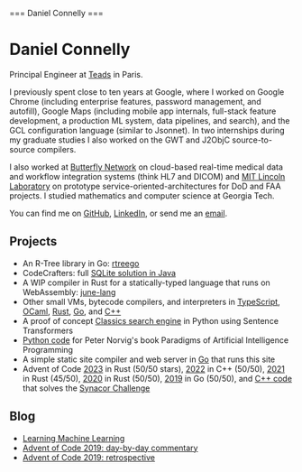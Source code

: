 === Daniel Connelly ===

# Daniel Connelly

Principal Engineer at [Teads](https://www.teads.com/) in Paris.

I previously spent close to ten years at Google, where I worked on Google Chrome (including enterprise features, password management, and autofill), Google Maps (including mobile app internals, full-stack feature development, a production ML system, data pipelines, and search), and the GCL configuration language (similar to Jsonnet). In two internships during my graduate studies I also worked on the GWT and J2ObjC source-to-source compilers.

I also worked at [Butterfly Network](https://www.butterflynetwork.com/) on cloud-based real-time medical data and workflow integration systems (think HL7 and DICOM) and [MIT Lincoln Laboratory](https://www.ll.mit.edu/) on prototype service-oriented-architectures for DoD and FAA projects. I studied mathematics and computer science at Georgia Tech.

You can find me on [GitHub](https://github.com/dhconnelly/), [LinkedIn](https://www.linkedin.com/in/dhconnelly/), or send me an [email](mailto:dhconnelly@gmail.com).

## Projects

- An R-Tree library in Go: [rtreego](https://github.com/dhconnelly/rtreego)
- CodeCrafters: full [SQLite solution in Java](https://github.com/dhconnelly/codecrafters-sqlite-java)
- A WIP compiler in Rust for a statically-typed language that runs on WebAssembly: [june-lang](https://github.com/dhconnelly/june-lang)
- Other small VMs, bytecode compilers, and interpreters in [TypeScript](https://github.com/dhconnelly/parents), [OCaml](https://github.com/dhconnelly/ungulate), [Rust](https://github.com/dhconnelly/crab), [Go](https://github.com/dhconnelly/yalig), and [C++](https://github.com/dhconnelly/ts)
- A proof of concept [Classics search engine](https://github.com/dhconnelly/exquiro-poc) in Python using Sentence Transformers
- [Python code](https://github.com/dhconnelly/paip-python) for Peter Norvig's book Paradigms of Artificial Intelligence Programming
- A simple static site compiler and web server in [Go](https://github.com/dhconnelly/sss) that runs this site
- Advent of Code [2023](https://github.com/dhconnelly/advent-of-code-2023) in Rust (50/50 stars), [2022](https://github.com/dhconnelly/advent-of-code-2022) in C++ (50/50), [2021](https://github.com/dhconnelly/advent-of-code-2021) in Rust (45/50), [2020](https://github.com/dhconnelly/advent-of-code-2020) in Rust (50/50), [2019](https://github.com/dhconnelly/advent-of-code-2019) in Go (50/50), and [C++ code](https://github.com/dhconnelly/synacorpp) that solves the [Synacor Challenge](https://www.reddit.com/r/adventofcode/comments/11pjsxk/synacor_challenge_unable_to_load_domain_is_it/)

## Blog

- [Learning Machine Learning](/ml-notes.html)
- [Advent of Code 2019: day-by-day commentary](/advent-of-code-2019-commentary.html)
- [Advent of Code 2019: retrospective](/advent-of-code-2019-retrospective.html)
